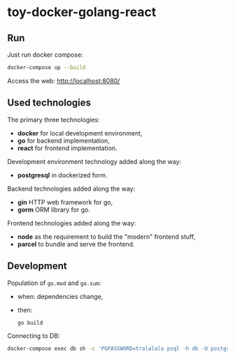 # toy-docker-golang-react

## Run

Just run docker compose:

```bash
docker-compose up --build
```

Access the web: <http://localhost:8080/>

## Used technologies

The primary three technologies:

*   **docker** for local development environment,
*   **go** for backend implementation,
*   **react** for frontend implementation.

Development environment technology added along the way:

*   **postgresql** in dockerized form.

Backend technologies added along the way:

*   **gin** HTTP web framework for go,
*   **gorm** ORM library for go.

Frontend technologies added along the way:

*   **node** as the requirement to build the "modern" frontend stuff,
*   **parcel** to bundle and serve the frontend.

## Development

Population of `go.mod` and `go.sum`:

*   when: dependencies change,
*   then:

    ```bash
    go build
    ```

Connecting to DB:

```bash
docker-compose exec db sh -c 'PGPASSWORD=tralalala psql -h db -U postgres'
```
